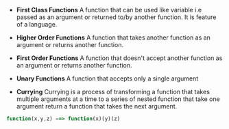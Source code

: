 - **First Class Functions**
	A function that can be used like variable i.e passed as an argument or returned to/by another function. It is feature of a language.

- **Higher Order Functions**
	A function that takes another function as an argument or returns another function.

- **First Order Functions**
	A function that doesn't accept another function as an argument or returns another function.

- **Unary Functions**
	A function that accepts only a single argument

- **Currying**
	Currying is a process of transforming a function that takes multiple arguments at a time to a series of nested function that take one argument return a function that takes the next argument.
```js
function(x,y,z) ==> function(x)(y)(z)
```

